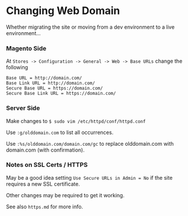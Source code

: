# Changing Web Domain
Whether migrating the site or moving from a dev environment to a live environment...

### Magento Side
At `Stores -> Configuration -> General -> Web -> Base URLs` change the following
```
Base URL = http://domain.com/
Base Link URL = http://domain.com/
Secure Base URL = https://domain.com/
Secure Base Link URL = https://domain.com/
```

### Server Side
Make changes to `$ sudo vim /etc/httpd/conf/httpd.conf`

Use `:g/olddomain.com` to list all occurrences. 

Use `:%s/olddomain.com/domain.com/gc` to replace olddomain.com with domain.com (with confirmation).


### Notes on SSL Certs / HTTPS
May be a good idea setting `Use Secure URLs in Admin = No` if the site requires a new SSL certificate.

Other changes may be required to get it working.

See also `https.md` for more info.
